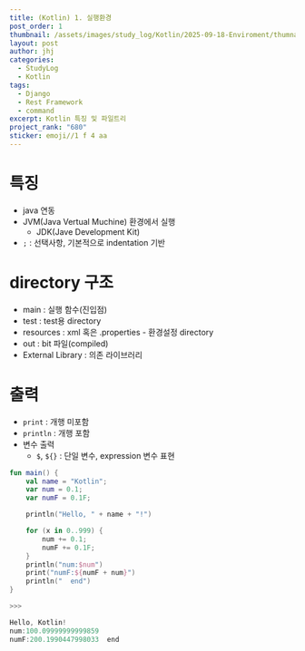 ```yaml
---
title: (Kotlin) 1. 실행환경
post_order: 1
thumbnail: /assets/images/study_log/Kotlin/2025-09-18-Enviroment/thumnail.jpg
layout: post
author: jhj
categories:
  - StudyLog
  - Kotlin
tags:
  - Django
  - Rest Framework
  - command
excerpt: Kotlin 특징 및 파일트리
project_rank: "680"
sticker: emoji//1 f 4 aa
---
```


# 특징

- java 연동
- JVM(Java Vertual Muchine) 환경에서 실행
    - JDK(Jave Development Kit)
- `;` : 선택사항, 기본적으로 indentation 기반

# directory 구조

- main : 실행 함수(진입점)
- test : test용 directory
- resources : xml 혹은 .properties - 환경설정 directory
- out : bit 파일(compiled)
- External Library : 의존 라이브러리

# 출력

- `print` : 개행 미포함
- `println` : 개행 포함
- 변수 출력
    - `$`, `${}` : 단일 변수, expression 변수 표현

```kotlin
fun main() {
    val name = "Kotlin";
    var num = 0.1;
    var numF = 0.1F;

    println("Hello, " + name + "!")

    for (x in 0..999) {
        num += 0.1;
        numF += 0.1F;
    }
    println("num:$num")
    print("numF:${numF + num}")
    println("  end")
}

>>>

Hello, Kotlin!
num:100.09999999999859
numF:200.1990447998033  end
```